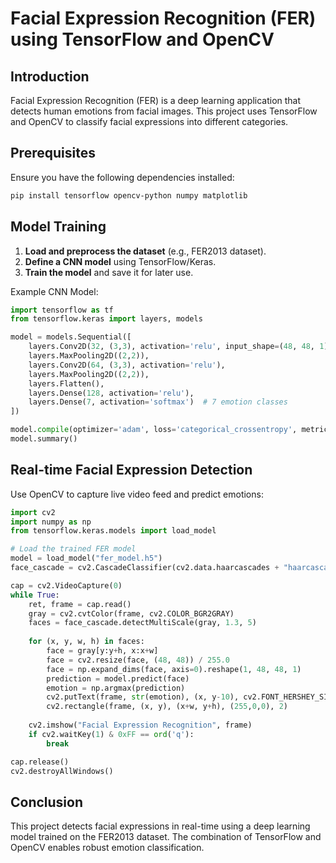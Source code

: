 
# Facial Expression Recognition (FER) using TensorFlow and OpenCV

## Introduction
Facial Expression Recognition (FER) is a deep learning application that detects human emotions from facial images. This project uses TensorFlow and OpenCV to classify facial expressions into different categories.

## Prerequisites
Ensure you have the following dependencies installed:

```bash
pip install tensorflow opencv-python numpy matplotlib
```

## Model Training
1. **Load and preprocess the dataset** (e.g., FER2013 dataset).
2. **Define a CNN model** using TensorFlow/Keras.
3. **Train the model** and save it for later use.

Example CNN Model:

```python
import tensorflow as tf
from tensorflow.keras import layers, models

model = models.Sequential([
    layers.Conv2D(32, (3,3), activation='relu', input_shape=(48, 48, 1)),
    layers.MaxPooling2D((2,2)),
    layers.Conv2D(64, (3,3), activation='relu'),
    layers.MaxPooling2D((2,2)),
    layers.Flatten(),
    layers.Dense(128, activation='relu'),
    layers.Dense(7, activation='softmax')  # 7 emotion classes
])

model.compile(optimizer='adam', loss='categorical_crossentropy', metrics=['accuracy'])
model.summary()
```

## Real-time Facial Expression Detection
Use OpenCV to capture live video feed and predict emotions:

```python
import cv2
import numpy as np
from tensorflow.keras.models import load_model

# Load the trained FER model
model = load_model("fer_model.h5")
face_cascade = cv2.CascadeClassifier(cv2.data.haarcascades + "haarcascade_frontalface_default.xml")

cap = cv2.VideoCapture(0)
while True:
    ret, frame = cap.read()
    gray = cv2.cvtColor(frame, cv2.COLOR_BGR2GRAY)
    faces = face_cascade.detectMultiScale(gray, 1.3, 5)
    
    for (x, y, w, h) in faces:
        face = gray[y:y+h, x:x+w]
        face = cv2.resize(face, (48, 48)) / 255.0
        face = np.expand_dims(face, axis=0).reshape(1, 48, 48, 1)
        prediction = model.predict(face)
        emotion = np.argmax(prediction)
        cv2.putText(frame, str(emotion), (x, y-10), cv2.FONT_HERSHEY_SIMPLEX, 1, (0,255,0), 2)
        cv2.rectangle(frame, (x, y), (x+w, y+h), (255,0,0), 2)
    
    cv2.imshow("Facial Expression Recognition", frame)
    if cv2.waitKey(1) & 0xFF == ord('q'):
        break

cap.release()
cv2.destroyAllWindows()
```

## Conclusion
This project detects facial expressions in real-time using a deep learning model trained on the FER2013 dataset. The combination of TensorFlow and OpenCV enables robust emotion classification.
